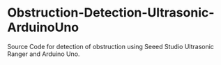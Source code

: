 # Obstruction-Detection-Ultrasonic-ArduinoUno
Source Code for detection of obstruction using Seeed Studio Ultrasonic Ranger and Arduino Uno. 
